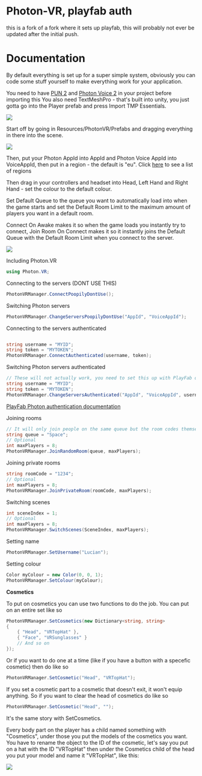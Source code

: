 # Photon-VR, playfab auth

this is a fork of a fork where it sets up playfab, this will probably not ever be updated after the initial push.



# Documentation
By default everything is set up for a super simple system, obviously you can code some stuff yourself to make everything work for your application.

You need to have [PUN 2](https://assetstore.unity.com/packages/tools/network/pun-2-free-119922) and [Photon Voice 2](https://assetstore.unity.com/packages/tools/audio/photon-voice-2-130518) in your project before importing this
You also need TextMeshPro - that's built into unity, you just gotta go into the Player prefab and press Import TMP Essentials.

![](https://user-images.githubusercontent.com/29258204/178261709-e87f2177-d4bc-4878-91ae-5d2d52d5081c.png)


Start off by going in Resources/PhotonVR/Prefabs and dragging everything in there into the scene.

![](https://user-images.githubusercontent.com/29258204/178261831-ee9e4744-5b80-443f-9dcc-5913dcaaca49.png)


Then, put your Photon AppId into AppId and Photon Voice AppId into VoiceAppId, then put in a region - the default is "eu". Click [here](https://doc.photonengine.com/en-us/pun/current/connection-and-authentication/regions) to see a list of regions

Then drag in your controllers and headset into Head, Left Hand and Right Hand - set the colour to the default colour.

Set Default Queue to the queue you want to automatically load into when the game starts and set the Default Room Limit to the maximum amount of players you want in a default room.

Connect On Awake makes it so when the game loads you instantly try to connect, Join Room On Connect makes it so it instantly joins the Default Queue with the Default Room Limit when you connect to the server.

![](https://user-images.githubusercontent.com/29258204/178260207-79da9ffe-efbb-44cc-a648-1cd40900c82d.png)

Including Photon.VR
```cs
using Photon.VR;
```

Connecting to the servers (DONT USE THIS)
```cs
PhotonVRManager.ConnectPoopilyDontUse();
```

Switching Photon servers
```cs
PhotonVRManager.ChangeServersPoopilyDontUse("AppId", "VoiceAppId");
```

Connecting to the servers authenticated
```cs

string username = "MYID";
string token = "MYTOKEN";
PhotonVRManager.ConnectAuthenticated(username, token);
```

Switching Photon servers authenticated
```cs
// These will not actually work, you need to set this up with PlayFab or something else
string username = "MYID";
string token = "MYTOKEN";
PhotonVRManager.ChangeServersAuthenticated("AppId", "VoiceAppId", username, token);
```

[PlayFab Photon authentication documentation](https://docs.microsoft.com/en-us/gaming/playfab/sdks/photon/quickstart)

Joining rooms
```cs
// It will only join people on the same queue but the room codes themselves are random
string queue = "Space";
// Optional
int maxPlayers = 8;
PhotonVRManager.JoinRandomRoom(queue, maxPlayers);
```

Joining private rooms
```cs
string roomCode = "1234";
// Optional
int maxPlayers = 8;
PhotonVRManager.JoinPrivateRoom(roomCode, maxPlayers);
```

Switching scenes
```cs
int sceneIndex = 1;
// Optional
int maxPlayers = 8;
PhotonVRManager.SwitchScenes(SceneIndex, maxPlayers);
```

Setting name
```cs
PhotonVRManager.SetUsername("Lucian");
```


Setting colour
```cs
Color myColour = new Color(0, 0, 1);
PhotonVRManager.SetColour(myColour);
```

<b>Cosmetics</b>

To put on cosmetics you can use two functions to do the job. You can put on an entire set like so
```cs
PhotonVRManager.SetCosmetics(new Dictionary<string, string>
{
    { "Head", "VRTopHat" },
    { "Face", "VRSunglasses" }
    // And so on
});
```

Or if you want to do one at a time (like if you have a button with a specefic cosmetic) then do like so
```cs
PhotonVRManager.SetCosmetic("Head", "VRTopHat");
```

If you set a cosmetic part to a cosmetic that doesn't exit, it won't equip anything. So if you want to clear the head of cosmetics do like so
```cs
PhotonVRManager.SetCosmetic("Head", "");
```
It's the same story with SetCosmetics.

Every body part on the player has a child named something with "Cosmetics", under those you put the models of the cosmetics you want.
You have to rename the object to the ID of the cosmetic, let's say you put on a hat with the ID "VRTopHat" then under the Cosmetics child of the head you put your model and name it "VRTopHat", like this:

![](https://user-images.githubusercontent.com/29258204/178257224-254c10c5-e68a-4fd9-97f4-308896e62bf7.png)


